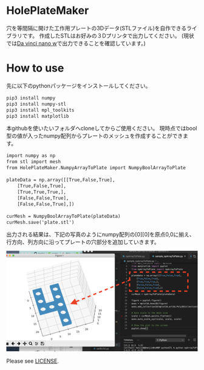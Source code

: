 # HolePlateMaker
穴を等間隔に開けた工作用プレートの3Dデータ(STLファイル)を自作できるライブラリです。
作成したSTLはお好みの３Dプリンタで出力してください。
(現状では[Da vinci nano w](https://www.xyzprinting.com/ja-JP/product/da-vinci-nano-w)で出力できることを確認しています。)

# How to use
先に以下のpythonパッケージをインストールしてください。

```shell:install
pip3 install numpy
pip3 install numpy-stl
pip3 install mpl_toolkits
pip3 install matplotlib
```

本githubを使いたいフォルダへcloneしてからご使用ください。
現時点ではbool型の値が入ったnumpy配列からプレートのメッシュを作成することができます。

```python:example
import numpy as np
from stl import mesh
from HolePlateMaker.NumpyArrayToPlate import NumpyBoolArrayToPlate

plateData = np.array([[True,False,True],
    [True,False,True],
    [True,True,True,],
    [False,False,True],
    [False,False,True],])

curMesh = NumpyBoolArrayToPlate(plateData)
curMesh.save('plate.stl')
```

出力される結果は、下記の写真のようにnumpy配列の[0][0]を原点0,0に揃え、行方向、列方向に沿ってプレートの穴部分を追加していきます。


<img width="600" alt="ユニバーサルプレートもどきの出力結果" src="https://github.com/henjin0/HolePlateMaker/blob/main/NumpyArrayToMesh.png">



Please see [LICENSE](https://github.com/henjin0/HolePlateMaker/blob/main/LICENSE).
